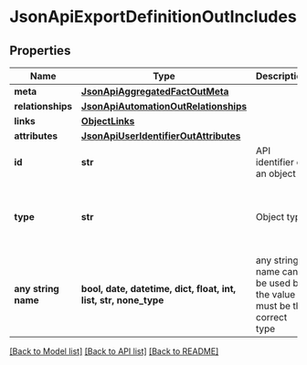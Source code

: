 # JsonApiExportDefinitionOutIncludes


## Properties
Name | Type | Description | Notes
------------ | ------------- | ------------- | -------------
**meta** | [**JsonApiAggregatedFactOutMeta**](JsonApiAggregatedFactOutMeta.md) |  | [optional] 
**relationships** | [**JsonApiAutomationOutRelationships**](JsonApiAutomationOutRelationships.md) |  | [optional] 
**links** | [**ObjectLinks**](ObjectLinks.md) |  | [optional] 
**attributes** | [**JsonApiUserIdentifierOutAttributes**](JsonApiUserIdentifierOutAttributes.md) |  | [optional] 
**id** | **str** | API identifier of an object | [optional] 
**type** | **str** | Object type | [optional]  if omitted the server will use the default value of "userIdentifier"
**any string name** | **bool, date, datetime, dict, float, int, list, str, none_type** | any string name can be used but the value must be the correct type | [optional]

[[Back to Model list]](../README.md#documentation-for-models) [[Back to API list]](../README.md#documentation-for-api-endpoints) [[Back to README]](../README.md)


